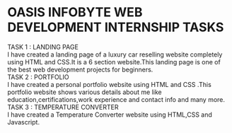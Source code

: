 <h1>OASIS INFOBYTE WEB DEVELOPMENT INTERNSHIP TASKS</h1>
TASK 1 : LANDING PAGE 
<br>
I have created a landing page of a luxury car reselling website completely using HTML and CSS.It is a 6 section website.This landing page is one of the best web development projects for beginners.
<br/>
TASK 2 : PORTFOLIO
<br>
I have created a personal portfolio website using HTML and CSS .This portfolio website shows various details about me like education,certifications,work experience and contact info and many more.
<br/>
TASK 3 : TEMPERATURE CONVERTER
<br>
I have created a Temperature Converter website using HTML,CSS and Javascript.
